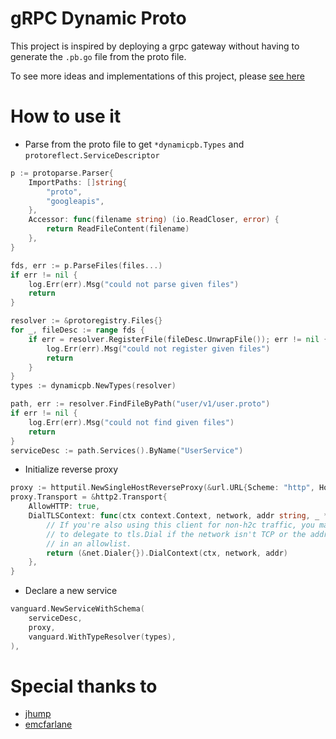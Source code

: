 # gRPC Dynamic Proto

This project is inspired by deploying a grpc gateway without having to generate the `.pb.go` file from the proto file.

To see more ideas and implementations of this project, please [see here](https://github.com/connectrpc/vanguard-go/issues/104)

# How to use it

- Parse from the proto file to get `*dynamicpb.Types` and `protoreflect.ServiceDescriptor`

```go
p := protoparse.Parser{
    ImportPaths: []string{
        "proto",
        "googleapis",
    },
    Accessor: func(filename string) (io.ReadCloser, error) {
        return ReadFileContent(filename)
    },
}

fds, err := p.ParseFiles(files...)
if err != nil {
    log.Err(err).Msg("could not parse given files")
    return
}

resolver := &protoregistry.Files{}
for _, fileDesc := range fds {
    if err = resolver.RegisterFile(fileDesc.UnwrapFile()); err != nil {
        log.Err(err).Msg("could not register given files")
        return
    }
}
types := dynamicpb.NewTypes(resolver)

path, err := resolver.FindFileByPath("user/v1/user.proto")
if err != nil {
    log.Err(err).Msg("could not find given files")
    return
}
serviceDesc := path.Services().ByName("UserService")
```

- Initialize reverse proxy

```go
proxy := httputil.NewSingleHostReverseProxy(&url.URL{Scheme: "http", Host: "localhost:8080"})
proxy.Transport = &http2.Transport{
    AllowHTTP: true,
    DialTLSContext: func(ctx context.Context, network, addr string, _ *tls.Config) (net.Conn, error) {
        // If you're also using this client for non-h2c traffic, you may want
        // to delegate to tls.Dial if the network isn't TCP or the addr isn't
        // in an allowlist.
        return (&net.Dialer{}).DialContext(ctx, network, addr)
    },
}
```

- Declare a new service

```go
vanguard.NewServiceWithSchema(
    serviceDesc,
    proxy,
    vanguard.WithTypeResolver(types),
),
```

# Special thanks to
- [jhump](https://github.com/jhump)
- [emcfarlane](https://github.com/emcfarlane)